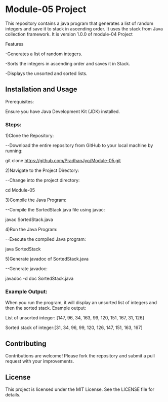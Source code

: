 # Module-05 Project

This repository contains a java program that generates a list of random integers and save it to stack in ascending order. It uses the stack from Java collection framework. It is version 1.0.0 of module-04 Project

Features

-Generates a list of random integers.

-Sorts the integers in ascending order and saves it in Stack.

-Displays the unsorted and sorted lists.

## Installation and Usage
Prerequisites:

Ensure you have Java Development Kit (JDK) installed.

### Steps:
1)Clone the Repository:

--Download the entire repository from GitHub to your local machine by running:

git clone https://github.com/PradhanJyo/Module-05.git

2)Navigate to the Project Directory:

--Change into the project directory:

cd Module-05

3)Compile the Java Program:

--Compile the SortedStack.java file using javac:

javac SortedStack.java

4)Run the Java Program:

--Execute the compiled Java program:

java SortedStack

5)Generate javadoc of SortedStack.java

--Generate javadoc:

javadoc -d doc SortedStack.java

### Example Output:
When you run the program, it will display an unsorted list of integers and then the sorted stack. Example output:

List of unsorted integer: [147, 96, 34, 163, 99, 120, 151, 167, 31, 126]

Sorted stack of integer:[31, 34, 96, 99, 120, 126, 147, 151, 163, 167]

## Contributing
Contributions are welcome! Please fork the repository and submit a pull request with your improvements.

## License
This project is licensed under the MIT License. See the LICENSE file for details.
